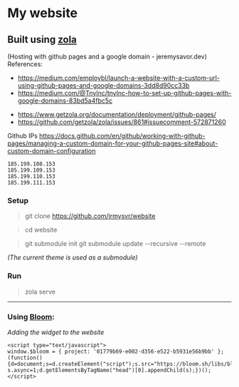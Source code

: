 # My website

## Built using [zola](https://www.getzola.org/)
(Hosting with github pages and a google domain - jeremysavor.dev)
References:
* https://medium.com/employbl/launch-a-website-with-a-custom-url-using-github-pages-and-google-domains-3dd8d90cc33b
* https://medium.com/@Tnylnc/tnylnc-how-to-set-up-github-pages-with-google-domains-83bd5a4fbc5c
- https://www.getzola.org/documentation/deployment/github-pages/
- https://github.com/getzola/zola/issues/861#issuecomment-572871260

Github IPs
https://docs.github.com/en/github/working-with-github-pages/managing-a-custom-domain-for-your-github-pages-site#about-custom-domain-configuration

    185.199.108.153
    185.199.109.153
    185.199.110.153
    185.199.111.153

### Setup

> git clone https://github.com/jrmysvr/website

> cd website

> git submodule init
> git submodule update --recursive --remote

_(The current theme is used as a submodule)_

### Run
> zola serve

---

### Using [Bloom](bloom.sh):

_Adding the widget to the website_

```
<script type="text/javascript">
window.$bloom = { project: '01779b69-e002-d356-e522-b5931e56b9bb' };
(function(){d=document;s=d.createElement("script");s.src="https://bloom.sh/libs/bloom.js"; s.async=1;d.getElementsByTagName("head")[0].appendChild(s);})();
</script>
```
